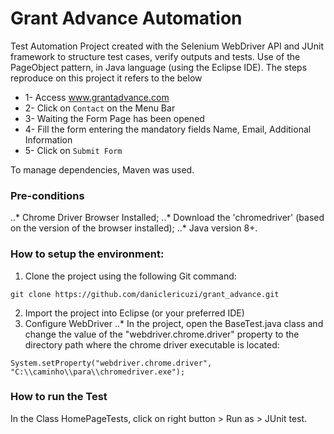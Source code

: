 # Grant Advance Automation

Test Automation Project created with the Selenium WebDriver API and JUnit framework to structure test cases, verify outputs and tests. Use of the PageObject pattern, in Java language (using the Eclipse IDE).
The steps reproduce on this project it refers to the below

- 1- Access www.grantadvance.com
- 2- Click on `Contact` on the Menu Bar
- 3- Waiting the Form Page has been opened
- 4- Fill the form entering the mandatory fields Name, Email, Additional Information
- 5- Click on `Submit Form`

To manage dependencies, Maven was used.

### Pre-conditions

..* Chrome Driver Browser Installed;
..* Download the 'chromedriver' (based on the version of the browser installed);
..* Java version 8+.

### How to setup the environment:

1) Clone the project using the following Git command:
``` 
git clone https://github.com/daniclericuzi/grant_advance.git
```
2) Import the project into Eclipse (or your preferred IDE)
3) Configure WebDriver 
..* In the project, open the BaseTest.java class and change the value of the "webdriver.chrome.driver" property to the directory path where the chrome driver executable is located:
```
System.setProperty("webdriver.chrome.driver", "C:\\caminho\\para\\chromedriver.exe");
```
### How to run the Test

In the Class HomePageTests, click on right button > Run as > JUnit test.
